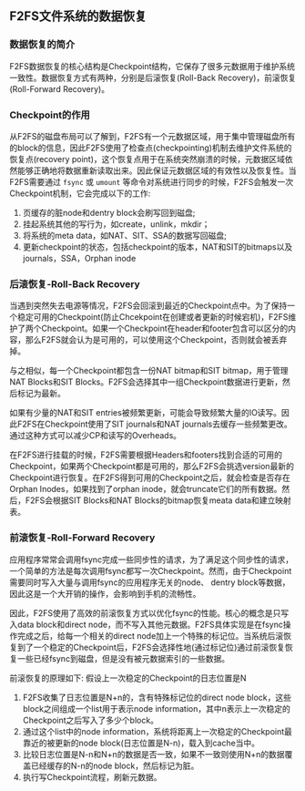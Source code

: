 ## F2FS文件系统的数据恢复
### 数据恢复的简介
F2FS数据恢复的核心结构是Checkpoint结构，它保存了很多元数据用于维护系统一致性。数据恢复方式有两种，分别是后滚恢复(Roll-Back Recovery)，前滚恢复(Roll-Forward Recovery)。

### Checkpoint的作用
从F2FS的磁盘布局可以了解到，F2FS有一个元数据区域，用于集中管理磁盘所有的block的信息，因此F2FS使用了检查点(checkpointing)机制去维护文件系统的恢复点(recovery point)，这个恢复点用于在系统突然崩溃的时候，元数据区域依然能够正确地将数据重新读取出来。因此保证元数据区域的有效性以及恢复性。当F2FS需要通过 `fsync` 或 `umount` 等命令对系统进行同步的时候，F2FS会触发一次Checkpoint机制，它会完成以下的工作:
1. 页缓存的脏node和dentry block会刷写回到磁盘;
2. 挂起系统其他的写行为，如create，unlink，mkdir；
3. 将系统的meta data，如NAT、SIT、SSA的数据写回磁盘;
4. 更新checkpoint的状态，包括checkpoint的版本，NAT和SIT的bitmaps以及journals，SSA，Orphan inode

### 后滚恢复-Roll-Back Recovery
当遇到突然失去电源等情况，F2FS会回滚到最近的Checkpoint点中。为了保持一个稳定可用的Checkpoint(防止Chcekpoint在创建或者更新的时候宕机)，F2FS维护了两个Checkpoint。如果一个Checkpoint在header和footer包含可以区分的内容，那么F2FS就会认为是可用的，可以使用这个Checkpoint，否则就会被丢弃掉。

与之相似，每一个Checkpoint都包含一份NAT bitmap和SIT bitmap，用于管理NAT Blocks和SIT Blocks。F2FS会选择其中一组Checkpoint数据进行更新，然后标记为最新。

如果有少量的NAT和SIT entries被频繁更新，可能会导致频繁大量的IO读写。因此F2FS在Checkpoint使用了SIT journals和NAT journals去缓存一些频繁更改。通过这种方式可以减少CP和读写的Overheads。

在F2FS进行挂载的时候，F2FS需要根据Headers和footers找到合适的可用的Checkpoint，如果两个Checkpoint都是可用的，那么F2FS会挑选version最新的Checkpoint进行恢复。在F2FS得到可用的Checkpoint之后，就会检查是否存在Orphan Inodes，如果找到了orphan inode，就会truncate它们的所有数据。然后，F2FS会根据SIT Blocks和NAT Blocks的bitmap恢复meata data和建立映射表。

### 前滚恢复-Roll-Forward Recovery
应用程序常常会调用fsync完成一些同步性的请求，为了满足这个同步性的请求，一个简单的方法是每次调用fsync都写一次Checkpoint。然而，由于Checkpoint需要同时写入大量与调用fsync的应用程序无关的node、 dentry block等数据，因此这是一个大开销的操作，会影响到手机的流畅性。

因此，F2FS使用了高效的前滚恢复方式以优化fsync的性能。核心的概念是只写入data block和direct node，而不写入其他元数据。F2FS具体实现是在fsync操作完成之后，给每一个相关的direct node加上一个特殊的标记位。当系统后滚恢复到了一个稳定的Checkpoint后，F2FS会选择性地(通过标记位)通过前滚恢复恢复一些已经fsync到磁盘，但是没有被元数据索引的一些数据。

前滚恢复的原理如下: 
假设上一次稳定的Checkpoint的日志位置是N
1) F2FS收集了日志位置是N+n的，含有特殊标记位的direct node block，这些block之间组成一个list用于表示node information，其中n表示上一次稳定的Checkpoint之后写入了多少个block。
2) 通过这个list中的node information，系统将距离上一次稳定的Checkpoint最靠近的被更新的node block(日志位置是N-n)，载入到cache当中。
3) 比较日志位置是N-n和N+n的数据是否一致，如果不一致则使用N+n的数据覆盖已经缓存的N-n的node block，然后标记为脏。
4) 执行写Checkpoint流程，刷新元数据。